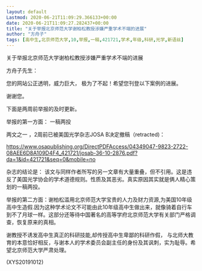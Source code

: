 ```yaml
---
layout: default
Lastmod: 2020-06-21T11:09:29.366133+00:00
date: 2020-06-21T11:09:27.282437+00:00
title: "关于举报北京师范大学谢柏松教授涉嫌严重学术不端的进展"
author: "方舟子"
tags: [高中生,北京师范大学,10,举报,一稿,421721,学术,年级,科研,光学,新语丝]
---
```


关于举报北京师范大学谢柏松教授涉嫌严重学术不端的进展

方舟子先生：

您的网站公正透明，威力巨大， 极为了不起！希望您刊登以下案例的进展。

谢谢您。

下面是两周前举报的及时更新。

举报的第一方面：  一稿两投

两文之一 ，2周前已被美国光学杂志JOSA B决定撤稿（retracted)：

https://www.osapublishing.org/DirectPDFAccess/04349047-9823-2722-08AEE6D8A109D4F4_421721/josab-36-10-2876.pdf?da=1&id=421721&seq=0&mobile=no

杂志的结论是： 该文与同样作者所写的另一文章有大量重叠，但不引用。这是违反了美国光学协会的学术道德规则。性质及其恶劣。真实原因其实就是俩人精心策划的一稿两投。

举报的第二方面：谢柏松滥用北京师范大学宝贵的人力及财力资源,为美国10年级高中生造假.因为这种学术论文不可能由此10年级高中生做出来，就像骑着自行车到不了月球一样。这部分还等待中国著名的高等学府北京师范大学有关部门严格调查，恢复原来的真相。

谢教授不诱发高中生真正的科研技能,却传授高中生卑鄙的科研作假， 与北师大教育的本意恰好相反，与谢本人的学术委员会副主任的身份及其讽刺，实为耻辱。希望北京师范大学严肃处理。

(XYS20191012)

